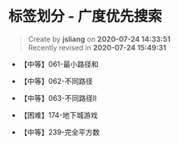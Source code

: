 标签划分 - 广度优先搜索
===

> Create by **jsliang** on **2020-07-24 14:33:51**  
> Recently revised in **2020-07-24 15:49:31**  

* 【中等】061-最小路径和
* 【中等】062-不同路径
* 【中等】063-不同路径II
* 【困难】174-地下城游戏

* 【中等】239-完全平方数